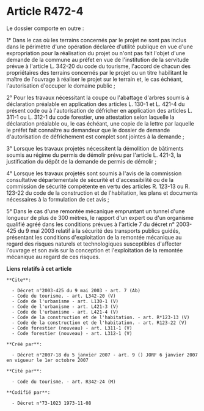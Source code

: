 # Article R472-4

Le dossier comporte en outre : 

1° Dans le cas où les terrains concernés par le projet ne sont pas inclus dans le périmètre d'une opération déclarée
d'utilité publique en vue d'une expropriation pour la réalisation du projet ou n'ont pas fait l'objet d'une demande de la
commune au préfet en vue de l'institution de la servitude prévue à l'article L. 342-20 du code du tourisme, l'accord de
chacun des propriétaires des terrains concernés par le projet ou un titre habilitant le maître de l'ouvrage à réaliser le
projet sur le terrain et, le cas échéant, l'autorisation d'occuper le domaine public ; 

2° Pour les travaux nécessitant la coupe ou l'abattage d'arbres soumis à déclaration préalable en application des articles L.
130-1 et L. 421-4 du présent code ou à l'autorisation de défricher en application des articles L. 311-1 ou L. 312-1 du code
forestier, une attestation selon laquelle la déclaration préalable ou, le cas échéant, une copie de la lettre par laquelle le
préfet fait connaître au demandeur que le dossier de demande d'autorisation de défrichement est complet sont jointes à la
demande ; 

3° Lorsque les travaux projetés nécessitent la démolition de bâtiments soumis au régime du permis de démolir prévu par
l'article L. 421-3, la justification du dépôt de la demande de permis de démolir ; 

4° Lorsque les travaux projetés sont soumis à l'avis de la commission consultative départementale de sécurité et
d'accessibilité ou de la commission de sécurité compétente en vertu des articles R. 123-13 ou R. 123-22 du code de la
construction et de l'habitation, les plans et documents nécessaires à la formulation de cet avis ; 

5° Dans le cas d'une remontée mécanique empruntant un tunnel d'une longueur de plus de 300 mètres, le rapport d'un expert ou
d'un organisme qualifié agréé dans les conditions prévues à l'article 7 du décret n° 2003-425 du 9 mai 2003 relatif à la
sécurité des transports publics guidés, présentant les conditions d'exploitation de la remontée mécanique au regard des
risques naturels et technologiques susceptibles d'affecter l'ouvrage et son avis sur la conception et l'exploitation de la
remontée mécanique au regard de ces risques.

**Liens relatifs à cet article**

	**Cite**:

	  - Décret n°2003-425 du 9 mai 2003 - art. 7 (Ab)
	  - Code du tourisme. - art. L342-20 (V)
	  - Code de l'urbanisme - art. L130-1 (V)
	  - Code de l'urbanisme - art. L421-3 (V)
	  - Code de l'urbanisme - art. L421-4 (V)
	  - Code de la construction et de l'habitation. - art. R*123-13 (V)
	  - Code de la construction et de l'habitation. - art. R123-22 (V)
	  - Code forestier (nouveau) - art. L311-1 (V)
	  - Code forestier (nouveau) - art. L312-1 (V)

	**Créé par**:

	  - Décret n°2007-18 du 5 janvier 2007 - art. 9 () JORF 6 janvier 2007 en vigueur le 1er octobre 2007

	**Cité par**:

	  - Code du tourisme. - art. R342-24 (M)

	**Codifié par**:

	  - Décret n°73-1023 1973-11-08
